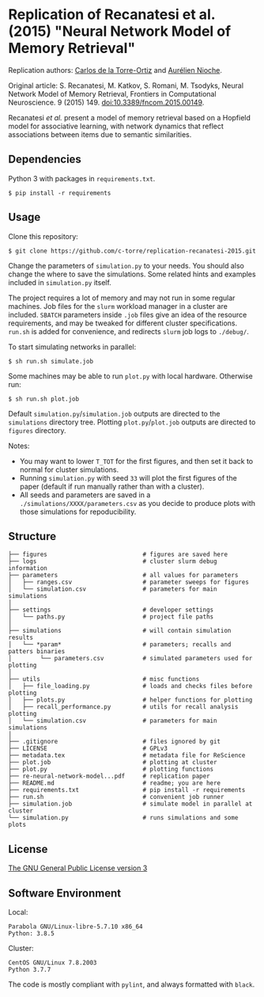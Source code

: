 Replication of Recanatesi et al. (2015) "Neural Network Model of Memory Retrieval"
==================================================================================

Replication authors: [Carlos de la Torre-Ortiz](https://github.com/c-torre) and [Aurélien Nioche](https://github.com/AurelienNioche/).

Original article: S. Recanatesi, M. Katkov, S. Romani, M. Tsodyks, Neural Network Model of Memory Retrieval, Frontiers in Computational Neuroscience. 9 (2015) 149. [doi:10.3389/fncom.2015.00149](https://doi.org/10.3389/fncom.2015.00149).

Recanatesi *et al.* present a model of memory retrieval based on a Hopfield model for associative learning, with network dynamics that reflect associations between items due to semantic similarities.


Dependencies
------------

Python 3 with packages in `requirements.txt`.

```
$ pip install -r requirements
```

Usage
-----

Clone this repository:

```
$ git clone https://github.com/c-torre/replication-recanatesi-2015.git
```

Change the parameters of `simulation.py` to your needs.
You should also change the where to save the simulations.
Some related hints and examples included in `simulation.py` itself.

The project requires a lot of memory and may not run in some regular machines.
Job files for the `slurm` workload manager in a cluster are included.
`SBATCH` parameters inside `.job` files give an idea of the resource requirements, and may be tweaked for different cluster specifications.
`run.sh` is added for convenience, and redirects `slurm` job logs to `./debug/`.

To start simulating networks in parallel:

```
$ sh run.sh simulate.job
```

Some machines may be able to run `plot.py` with local hardware.
Otherwise run:

```
$ sh run.sh plot.job
```

Default `simulation.py`/`simulation.job` outputs are directed to the `simulations` directory tree.
Plotting `plot.py`/`plot.job` outputs are directed to `figures` directory.

Notes:

* You may want to lower `T_TOT` for the first figures, and then set it back to normal for cluster simulations.
* Running `simulation.py` with seed `33` will plot the first figures of the paper (default if run manually rather than with a cluster).
* All seeds and parameters are saved in a `./simulations/XXXX/parameters.csv` as you decide to produce plots with those simulations for repoducibility.

Structure
---------

```
├── figures                           # figures are saved here
├── logs                              # cluster slurm debug information
├── parameters                        # all values for parameters
│   ├── ranges.csv                    # parameter sweeps for figures
│   └── simulation.csv                # parameters for main simulations
│
├── settings                          # developer settings
│   └── paths.py                      # project file paths
│
├── simulations                       # will contain simulation results
│   └── *param*                       # parameters; recalls and patters binaries
│        └── parameters.csv           # simulated parameters used for plotting
│
├── utils                             # misc functions
│   ├── file_loading.py               # loads and checks files before plotting
│   ├── plots.py                      # helper functions for plotting
│   ├── recall_performance.py         # utils for recall analysis plotting
│   └── simulation.csv                # parameters for main simulations
│
├── .gitignore                        # files ignored by git
├── LICENSE                           # GPLv3
├── metadata.tex                      # metadata file for ReScience
├── plot.job                          # plotting at cluster
├── plot.py                           # plotting functions
├── re-neural-network-model...pdf     # replication paper
├── README.md                         # readme; you are here
├── requirements.txt                  # pip install -r requirements
├── run.sh                            # convenient job runner
├── simulation.job                    # simulate model in parallel at cluster
└── simulation.py                     # runs simulations and some plots
```

License
-------

[The GNU General Public License version 3](https://www.gnu.org/licenses/#GPL)

Software Environment
--------------------

Local:

```
Parabola GNU/Linux-libre-5.7.10 x86_64
Python: 3.8.5
```

Cluster:

```
CentOS GNU/Linux 7.8.2003
Python 3.7.7
```

The code is mostly compliant with `pylint`, and always formatted with `black`.
